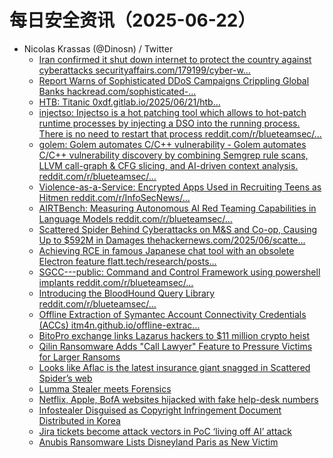 # 每日安全资讯（2025-06-22）

- Nicolas Krassas (@Dinosn) / Twitter
  - [Iran confirmed it shut down internet to protect the country against cyberattacks securityaffairs.com/179199/cyber-w…](https://x.com/Dinosn/status/1936469542265344507)
  - [Report Warns of Sophisticated DDoS Campaigns Crippling Global Banks hackread.com/sophisticated-…](https://x.com/Dinosn/status/1936458976784449855)
  - [HTB: Titanic 0xdf.gitlab.io/2025/06/21/htb…](https://x.com/Dinosn/status/1936458919288664162)
  - [injectso: Injectso is a hot patching tool which allows to hot-patch runtime processes by injecting a DSO into the running process. There is no need to restart that process reddit.com/r/blueteamsec/…](https://x.com/Dinosn/status/1936422930025476216)
  - [golem: Golem automates C/C++ vulnerability - Golem automates C/C++ vulnerability discovery by combining Semgrep rule scans, LLVM call-graph & CFG slicing, and AI-driven context analysis. reddit.com/r/blueteamsec/…](https://x.com/Dinosn/status/1936422888078455187)
  - [Violence-as-a-Service: Encrypted Apps Used in Recruiting Teens as Hitmen reddit.com/r/InfoSecNews/…](https://x.com/Dinosn/status/1936415670704525759)
  - [AIRTBench: Measuring Autonomous AI Red Teaming Capabilities in Language Models reddit.com/r/blueteamsec/…](https://x.com/Dinosn/status/1936373975098998990)
  - [Scattered Spider Behind Cyberattacks on M&S and Co-op, Causing Up to $592M in Damages thehackernews.com/2025/06/scatte…](https://x.com/Dinosn/status/1936373930639368508)
  - [Achieving RCE in famous Japanese chat tool with an obsolete Electron feature flatt.tech/research/posts…](https://x.com/Dinosn/status/1936366037114732948)
  - [SGCC---public: Command and Control Framework using powershell implants reddit.com/r/blueteamsec/…](https://x.com/Dinosn/status/1936365819488780461)
  - [Introducing the BloodHound Query Library reddit.com/r/blueteamsec/…](https://x.com/Dinosn/status/1936360630098751701)
  - [Offline Extraction of Symantec Account Connectivity Credentials (ACCs) itm4n.github.io/offline-extrac…](https://x.com/Dinosn/status/1936305091037806884)
  - [BitoPro exchange links Lazarus hackers to $11 million crypto heist](https://x.com/Dinosn/status/1936299441666834531)
  - [Qilin Ransomware Adds "Call Lawyer" Feature to Pressure Victims for Larger Ransoms](https://x.com/Dinosn/status/1936299381936079146)
  - [Looks like Aflac is the latest insurance giant snagged in Scattered Spider’s web](https://x.com/Dinosn/status/1936299309885960497)
  - [Lumma Stealer meets Forensics](https://x.com/Dinosn/status/1936299246132797844)
  - [Netflix, Apple, BofA websites hijacked with fake help-desk numbers](https://x.com/Dinosn/status/1936299194308083723)
  - [Infostealer Disguised as Copyright Infringement Document Distributed in Korea](https://x.com/Dinosn/status/1936299158865858853)
  - [Jira tickets become attack vectors in PoC ‘living off AI’ attack](https://x.com/Dinosn/status/1936299108064436482)
  - [Anubis Ransomware Lists Disneyland Paris as New Victim](https://x.com/Dinosn/status/1936298963679793556)
